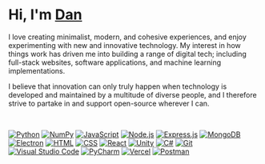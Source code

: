 <h1>
    <b>Hi, I'm <a href="https://www.dansmith.tech">Dan</a></b>
</h1>

<p>
    I love creating minimalist, modern, and cohesive experiences, and enjoy experimenting with new and innovative technology. My interest in how things work has driven me into building a range of digital tech; including full-stack websites, software applications, and machine learning implementations.
</p>

<p>
    I believe that innovation can only truly happen when technology is developed and maintained by a multitude of diverse people, and I therefore strive to partake in and support open-source wherever I can.
</p>

<!-- <div align="center">
  <a href="https://github.com/DenverCoder1/github-readme-streak-stats">
    <img alt="Dan Smith's streak" src="https://github-readme-streak-stats.herokuapp.com?user=dan-smith-tech&date_format=j%20M%5B%20Y%5D&background=22272E&dates=FFFFFF&border=0295F3&stroke=0295F3&fire=0295F3&ring=0295F3&currStreakNum=0295F3&sideNums=FFFFFF&currStreakLabel=0295F3&sideLabels=FFFFFF"/>
  </a>
</div> -->

<br>

<p>
    <a href="https://shields.io/"><img alt="Python" src="https://img.shields.io/badge/Python-14354C.svg?logo=python&logoColor=white"></a>
    <a href="https://shields.io/"><img alt="NumPy" src="https://img.shields.io/badge/Numpy-4D77CF.svg?logo=numpy&logoColor=white"></a>
    <a href="https://shields.io/"><img alt="JavaScript" src="https://img.shields.io/badge/JavaScript-F7DF1E.svg?logo=javascript&logoColor=black"></a>
    <a href="https://shields.io/"><img alt="Node.js" src="https://img.shields.io/badge/Node.js-43853D.svg?logo=node.js&logoColor=white"></a>
    <a href="https://shields.io/"><img alt="Express.js" src="https://img.shields.io/badge/express-404d59.svg?logo=express&logoColor=white"></a>
    <a href="https://shields.io/"><img alt="MongoDB" src ="https://img.shields.io/badge/MongoDB-4ea94b.svg?logo=mongodb&logoColor=white"></a>
    <a href="https://shields.io/"><img alt="Electron" src="https://img.shields.io/badge/Electron-20232e.svg?logo=electron&logoColor=white"></a>
    <a href="https://shields.io/"><img alt="HTML" src="https://img.shields.io/badge/HTML-E34F26.svg?logo=html5&logoColor=white"></a>
    <a href="https://shields.io/"><img alt="CSS" src="https://img.shields.io/badge/CSS-2A97CF.svg?logo=css3&logoColor=white"></a>
    <a href="https://shields.io/"><img alt="React" src="https://img.shields.io/badge/React-20232a.svg?logo=react&logoColor=%2361DAFB"></a>
    <a href="https://shields.io/"><img alt="Unity" src="https://custom-icon-badges.herokuapp.com/badge/Unity-000000.svg?logo=unity&logoColor=white"></a>
    <a href="https://shields.io/"><img alt="C#" src="https://custom-icon-badges.herokuapp.com/badge/C%23-68217A.svg?logo=cs2&logoColor=white"></a>
    <a href="https://shields.io/"><img alt="Git" src="https://img.shields.io/badge/Git-F05033.svg?logo=git&logoColor=white"></a>
    <a href="https://shields.io/"><img alt="Visual Studio Code" src="https://img.shields.io/badge/Visual%20Studio%20Code-0078d7.svg?logo=visual-studio-code&logoColor=white"></a>
    <a href="https://shields.io/"><img alt="PyCharm" src="https://img.shields.io/badge/PyCharm-A8ED6A.svg?logo=pycharm&logoColor=black"></a>
    <a href="https://shields.io/"><img alt="Vercel" src="https://img.shields.io/badge/Vercel-000000.svg?logo=vercel&logoColor=white"></a>
    <a href="https://shields.io/"><img alt="Postman" src="https://img.shields.io/badge/Postman-FF6C37?logo=postman&logoColor=white"></a>
</p>
